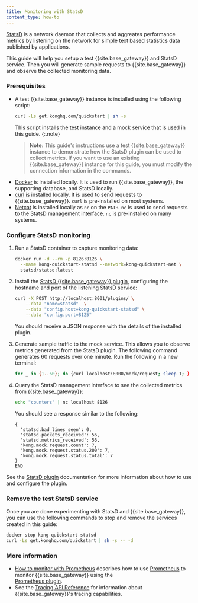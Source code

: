 ```yaml
---
title: Monitoring with StatsD
content_type: how-to
---
```


[StatsD](https://github.com/statsd/statsd) is a network daemon that collects
and aggreates performance metrics by listening on the network for simple 
text based statistics data published by applications. 

This guide will help you setup a test {{site.base_gateway}} and
StatsD service. Then you will generate sample requests to {{site.base_gateway}} and
observe the collected monitoring data. 

### Prerequisites
* A test {{site.base_gateway}} instance is installed using the following script:
   ```sh
   curl -Ls get.konghq.com/quickstart | sh -s
   ```
   This script installs the test instance and a mock service that is used in this guide. 
   {:.note}
   > **Note:** This guide's instructions use a test {{site.base_gateway}} instance to demonstrate how the StatsD plugin can be used to collect metrics. If you want to use an existing {{site.base_gateway}} instance for this guide, you must modify the connection information in the commands.
* [Docker](https://docs.docker.com/get-docker/) is installed locally. It is used to run {{site.base_gateway}}, the supporting database, and StatsD locally. 
* [curl](https://curl.se/) is installed locally. It is used to send requests to {{site.base_gateway}}. `curl` is pre-installed on most systems.
* [Netcat](http://netcat.sourceforge.net/) is installed locally as `nc` on the `PATH`. `nc` is used to send requests 
  to the StatsD management interface. `nc` is pre-installed on many systems.

### Configure StatsD monitoring

1. Run a StatsD container to capture monitoring data:

   ```sh
   docker run -d --rm -p 8126:8126 \
     --name kong-quickstart-statsd --network=kong-quickstart-net \
     statsd/statsd:latest
   ```

1. Install the [StatsD {{site.base_gateway}} plugin](/hub/kong-inc/statsd/), 
   configuring the hostname and port of the listening StatsD service:

   ```sh
   curl -X POST http://localhost:8001/plugins/ \
       --data "name=statsd"  \
       --data "config.host=kong-quickstart-statsd" \
       --data "config.port=8125"
   ```

   You should receive a JSON response with the details of the installed plugin.

1. Generate sample traffic to the mock service. This allows you to observe 
   metrics generated from the StatsD plugin. The following command generates 60 
   requests over one minute. Run the following in a new terminal:

   ```sh
   for _ in {1..60}; do {curl localhost:8000/mock/request; sleep 1; } done
   ```

1. Query the StatsD management interface to see the collected metrics from {{site.base_gateway}}:

   ```sh
   echo "counters" | nc localhost 8126
   ```

   You should see a response similar to the following:

   ```text
   {
     'statsd.bad_lines_seen': 0,
     'statsd.packets_received': 56,
     'statsd.metrics_received': 56,
     'kong.mock.request.count': 7,
     'kong.mock.request.status.200': 7,
     'kong.mock.request.status.total': 7
   }
   END
   ```

See the [StatsD plugin](/hub/kong-inc/statsd/) 
documentation for more information about how to use and configure the plugin.

### Remove the test StatsD service 

Once you are done experimenting with StatsD and {{site.base_gateway}}, you can use the following
commands to stop and remove the services created in this guide:

```sh
docker stop kong-quickstart-statsd
curl -Ls get.konghq.com/quickstart | sh -s -- -d
```

### More information
* [How to monitor with Prometheus](/gateway/{{page.kong_version}}/kong-production/monitoring/prometheus/) 
describes how to use [Prometheus](https://prometheus.io/docs/introduction/overview/) to monitor {{site.base_gateway}} using the  
[Prometheus plugin](/hub/kong-inc/prometheus/).
* See the [Tracing API Reference](/gateway/{{page.kong_version}}/kong-production/tracing/api/) for information
about {{site.base_gateway}}'s tracing capabilities.
